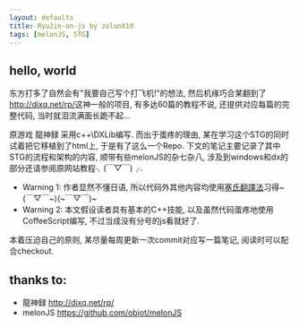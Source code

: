 ```yaml
---
layout: defaults
title: RyuJin-on-js by zolunX10
tags: [melonJS, STG]
---
```

## hello, world
东方打多了自然会有"我要自己写个打飞机!"的想法, 然后机缘巧合某翻到了<http://dixq.net/rp/>这神一般的项目, 有多达60篇的教程不说, 还提供对应每篇的完整代码, 当时就泪流满面长跪不起... 

原游戏 龍神録 采用c++\DXLib编写. 而出于蛋疼的理由, 某在学习这个STG的同时试着把它移植到了html上, 于是有了这么一个Repo. 下文的笔记主要记录了其中STG的流程和架构的内容, 顺带有些melonJS的杂七杂八, 涉及到windows和dx的部分还请参阅原网站教程╮(￣▽￣)╭.

- Warning 1: 作者显然不懂日语, 所以代码外其他内容均使用[塞氏翻譯法](http://www.douban.com/note/136844746/)习得~(￣▽￣~)(~￣▽￣)~
- Warning 2: 本文假设读者具有基本的C++技能, 以及虽然代码蛋疼地使用CoffeeScript编写, 不过当成没有分号的js看就好了.

本着压迫自己的原则, 某尽量每周更新一次commit对应写一篇笔记, 阅读时可以配合checkout. 

## thanks to:
- 龍神録 http://dixq.net/rp/
- melonJS https://github.com/obiot/melonJS
